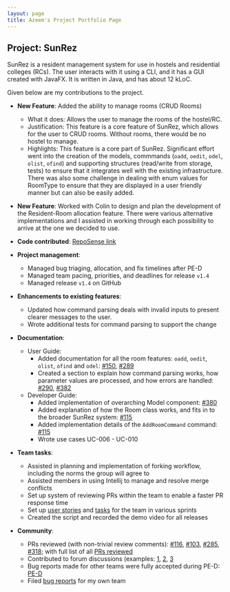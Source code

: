 ```yaml
---
layout: page
title: Azeem's Project Portfolio Page
---
```


## Project: SunRez

SunRez is a resident management system for use in hostels and residential colleges (RCs). The user interacts with it using a CLI, and it has a GUI created with JavaFX. It is written in Java, and has about 12 kLoC.

Given below are my contributions to the project.

* **New Feature**: Added the ability to manage rooms (CRUD Rooms)
  * What it does: Allows the user to manage the rooms of the hostel/RC.
  * Justification: This feature is a core feature of SunRez, which allows for the user to CRUD rooms. Without rooms, there would be no hostel to manage. 
  * Highlights: This feature is a core part of SunRez. Significant effort went into the creation of the models, commmands (`oadd`, `oedit`, `odel`, `olist`, `ofind`) and supporting structures (read/write from storage, tests) to ensure that it integrates well with the existing infrastructure. There was also some challenge in dealing with enum values for RoomType to ensure that they are displayed in a user friendly manner but can also be easily added.

* **New Feature**: Worked with Colin to design and plan the development of the Resident-Room allocation feature. There were various alternative implementations and I assisted in working through each possibility to arrive at the one we decided to use.

* **Code contributed**: [RepoSense link](https://nus-cs2103-ay2021s2.github.io/tp-dashboard/?search=&sort=groupTitle&sortWithin=title&timeframe=commit&mergegroup=&groupSelect=groupByRepos&breakdown=true&checkedFileTypes=docs~functional-code~test-code~other&since=2021-02-19&tabOpen=true&tabType=authorship&tabAuthor=DrWala&tabRepo=AY2021S2-CS2103-T14-1%2Ftp%5Bmaster%5D&authorshipIsMergeGroup=false&authorshipFileTypes=docs~functional-code~test-code&authorshipIsBinaryFileTypeChecked=false)

* **Project management**:
  * Managed bug triaging, allocation, and fix timelines after PE-D
  * Managed team pacing, priorities, and deadlines for release `v1.4` 
  * Managed release `v1.4` on GitHub

* **Enhancements to existing features**:
  * Updated how command parsing deals with invalid inputs to present clearer messages to the user.
  * Wrote additional tests for command parsing to support the change

* **Documentation**:
  * User Guide:
    * Added documentation for all the room features: `oadd`, `oedit`, `olist`, `ofind` and `odel`: [\#150](https://github.com/AY2021S2-CS2103-T14-1/tp/pull/150), [\#289](https://github.com/AY2021S2-CS2103-T14-1/tp/pull/289) 
    * Created a section to explain how command parsing works, how parameter values are processed, and how errors are handled: [\#290](https://github.com/AY2021S2-CS2103-T14-1/tp/pull/290), [\#382](https://github.com/AY2021S2-CS2103-T14-1/tp/pull/382) 
  * Developer Guide:
    * Added implementation of overarching Model component: [\#380](https://github.com/AY2021S2-CS2103-T14-1/tp/pull/380)
    * Added explanation of how the Room class works, and fits in to the broader SunRez system:  [\#115](https://github.com/AY2021S2-CS2103-T14-1/tp/pull/115)
    * Added implementation details of the `AddRoomCommand` command: [\#115](https://github.com/AY2021S2-CS2103-T14-1/tp/pull/115)
    * Wrote use cases UC-006 - UC-010

* **Team tasks**:
  * Assisted in planning and implementation of forking workflow, including the norms the group will agree to
  * Assisted members in using Intellij to manage and resolve merge conflicts
  * Set up system of reviewing PRs within the team to enable a faster PR response time
  * Set up [user stories](https://github.com/AY2021S2-CS2103-T14-1/tp/issues?q=is%3Aissue+author%3Adrwala+as+a) and [tasks](https://github.com/AY2021S2-CS2103-T14-1/tp/issues?q=is%3Aissue+author%3Adrwala+implement) for the team in various sprints
  * Created the script and recorded the demo video for all releases

* **Community**:
  * PRs reviewed (with non-trivial review comments): [\#116](https://github.com/AY2021S2-CS2103-T14-1/tp/pull/116), [\#103](https://github.com/AY2021S2-CS2103-T14-1/tp/pull/103), [\#285](https://github.com/AY2021S2-CS2103-T14-1/tp/pull/285), [\#318](https://github.com/AY2021S2-CS2103-T14-1/tp/pull/318); with full list of all [PRs reviewed](https://github.com/AY2021S2-CS2103-T14-1/tp/pulls?q=is%3Apr+reviewed-by%3Adrwala)
  * Contributed to forum discussions (examples: [1](https://github.com/nus-cs2103-AY2021S2/forum/issues/114), [2](https://github.com/nus-cs2103-AY2021S2/forum/issues/242), [3](https://github.com/nus-cs2103-AY2021S2/forum/issues/254)
  * Bug reports made for other teams were fully accepted during PE-D: [PE-D](https://github.com/DrWala/ped)
  * Filed [bug reports](https://github.com/AY2021S2-CS2103-T14-1/tp/issues?q=is%3Aissue+author%3Adrwala+bug) for my own team
